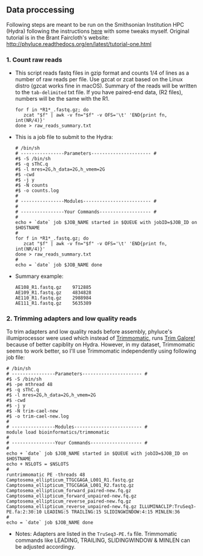 Data proccessing
------------------------
Following steps are meant to be run on the Smithsonian Institution HPC (Hydra) following the instructions [here](https://github.com/SmithsonianWorkshops/Targeted_Enrichment/blob/master/phyluce.md) with some tweaks myself. Original tutorial is in the Brant Faircloth's website: http://phyluce.readthedocs.org/en/latest/tutorial-one.html

### 1. Count raw reads 
* This script reads fastq files in gzip format and counts 1/4 of lines as a number of raw reads per file. Use gzcat or zcat based on the Linux distro (gzcat works fine in macOS). Summary of the reads will be written to the `tab-delimited` txt file. If you have paired-end data, (R2 files), numbers will be the same with the R1.

   ```
   for f in *R1*_.fastq.gz; do
      zcat "$f" | awk -v fn="$f" -v OFS='\t' 'END{print fn, int(NR/4)}'
   done > raw_reads_summary.txt
   ```
* This is a job file to submit to the Hydra:

   ```
   # /bin/sh
   # ----------------Parameters---------------------- #
   #$ -S /bin/sh
   #$ -q sThC.q
   #$ -l mres=2G,h_data=2G,h_vmem=2G
   #$ -cwd
   #$ -j y
   #$ -N counts
   #$ -o counts.log
   #
   # ----------------Modules------------------------- #
   #
   # ----------------Your Commands------------------- #
   #
   echo + `date` job $JOB_NAME started in $QUEUE with jobID=$JOB_ID on $HOSTNAME
   #
   for f in *R1*_.fastq.gz; do
      zcat "$f" | awk -v fn="$f" -v OFS='\t' 'END{print fn, int(NR/4)}'
   done > raw_reads_summary.txt
   #
   echo = `date` job $JOB_NAME done
   ```
* Summary example:

   ```
   AE108_R1.fastq.gz    9712885
   AE109_R1.fastq.gz    4834828
   AE110_R1.fastq.gz    2988984
   AE111_R1.fastq.gz    5635389
   ```
### 2. Trimming adapters and low quality reads
To trim adapters and low quality reads before assembly, phyluce's illumiprocessor were used which instead of [Trimmomatic](http://www.usadellab.org/cms/?page=trimmomatic), runs [Trim Galore!](https://www.bioinformatics.babraham.ac.uk/projects/trim_galore/) because of better capiblity on Hydra. However, in my dataset, Trimmomatic seems to work better, so I'll use Trimmomatic independently using following job file:

   ```
   # /bin/sh
   # ----------------Parameters---------------------- #
   #$ -S /bin/sh
   #$ -pe mthread 48
   #$ -q sThC.q
   #$ -l mres=2G,h_data=2G,h_vmem=2G
   #$ -cwd
   #$ -j y
   #$ -N trim-cael-new
   #$ -o trim-cael-new.log
   #
   # ----------------Modules------------------------- #
   module load bioinformatics/trimmomatic
   #
   # ----------------Your Commands------------------- #
   #
   echo + `date` job $JOB_NAME started in $QUEUE with jobID=$JOB_ID on $HOSTNAME
   echo + NSLOTS = $NSLOTS
   #
   runtrimmomatic PE -threads 48 Camptosema_ellipticum_TTGCGAGA_L001_R1.fastq.gz Camptosema_ellipticum_TTGCGAGA_L001_R2.fastq.gz Camptosema_ellipticum_forward_paired-new.fq.gz Camptosema_ellipticum_forward_unpaired-new.fq.gz Camptosema_ellipticum_reverse_paired-new.fq.gz Camptosema_ellipticum_reverse_unpaired-new.fq.gz ILLUMINACLIP:TruSeq3-PE.fa:2:30:10 LEADING:5 TRAILING:15 SLIDINGWINDOW:4:15 MINLEN:36
   #
   echo = `date` job $JOB_NAME done
   ```
* Notes: Adapters are listed in the `TruSeq3-PE.fa` file. Trimmomatic commands like LEADING, TRAILING, SLIDINGWINDOW & MINLEN can be adjusted accordingy.
